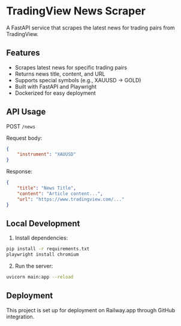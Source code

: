 # TradingView News Scraper

A FastAPI service that scrapes the latest news for trading pairs from TradingView.

## Features

- Scrapes latest news for specific trading pairs
- Returns news title, content, and URL
- Supports special symbols (e.g., XAUUSD → GOLD)
- Built with FastAPI and Playwright
- Dockerized for easy deployment

## API Usage

POST `/news`

Request body:
```json
{
    "instrument": "XAUUSD"
}
```

Response:
```json
{
    "title": "News Title",
    "content": "Article content...",
    "url": "https://www.tradingview.com/..."
}
```

## Local Development

1. Install dependencies:
```bash
pip install -r requirements.txt
playwright install chromium
```

2. Run the server:
```bash
uvicorn main:app --reload
```

## Deployment

This project is set up for deployment on Railway.app through GitHub integration.
